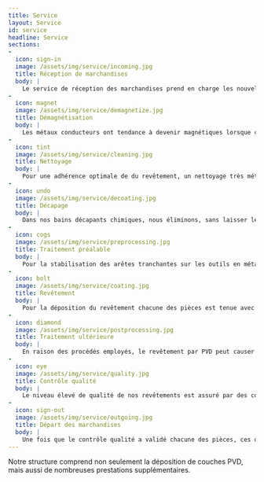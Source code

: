 ```yaml
---
title: Service
layout: Service
id: service
headline: Service
sections:
-
  icon: sign-in
  image: /assets/img/service/incoming.jpg
  title: Réception de marchandises
  body: |
    Le service de réception des marchandises prend en charge les nouvelles commandes, en vérifie le contenu et la clarté, et détermine les opérations nécessaires. Des collaborateurs compétents et flexibles vérifient les souhaits des clients et clarifient, si nécessaire, les spécificités avec le service de production et avec nos clients. C'est ce service qui pose la base d'une réalisation rapide et irréprochable de toutes les commandes.
-
  icon: magnet
  image: /assets/img/service/demagnetize.jpg
  title: Démagnétisation
  body: |
    Les métaux conducteurs ont tendance à devenir magnétiques lorsque ceux-ci sont traités (polissage, pliage, formage...) ou tenus avec des aimants. Même après une démagnétisation effectuée sur le site du client, il peut arriver que certaines pièces, pendant le transport, se remagnétisent. La démagnétisation est particulièrement importante, notamment pour les plus petites pièces, afin de réduire leur pouvoir d'attraction sur les copeaux et la poussière, et d'éviter l'apparition dea différences d'épaisseur dans le revêtement.
-
  icon: tint
  image: /assets/img/service/cleaning.jpg
  title: Nettoyage
  body: |
    Pour une adhérence optimale de du revêtement, un nettoyage très méticuleux est indispensable. Les dépôts tels que les huiles empêchent la formation d’une bonne interface et peuvent entraîner des éclatements. Sur nos lignes de nettoyage, entièrement automatisées et fonctionnant avec des ultra-sons, nous utilisons des produits nettoyants alcalins et sans HCF. Chaque ligne est dotée de sa propre station de traitement des eaux, afin d'assurer des résultats de nettoyage constants. En présence de saletés difficiles à éliminer (pâte de diamant, dépôts de plastiques, etc.), nous conseillons un nettoyage préalable au sablage humide (traitement préalable).
-
  icon: undo
  image: /assets/img/service/decoating.jpg
  title: Décapage
  body: |
    Dans nos bains décapants chimiques, nous éliminons, sans laisser le moindre résidu, les revêtements indésirables ou incorrects appliqués sur l'acier et les métaux. (Toutefois, le décapage des couches contenant du chrome, et notamment les surfaces des métaux durs, reste malheureusement problématique). Les outils restent brillants et la géométrie des arêtes tranchantes reste intacte. Pour les applications décoratives, nous conseillons, après le décapage, de procéder à un polissage des pièces (ravivage), car la moindre altération de la surface peut entraîner un résultat légèrement différent au niveau des couleurs.
-
  icon: cogs
  image: /assets/img/service/preprocessing.jpg
  title: Traitement préalable
  body: |
    Pour la stabilisation des arêtes tranchantes sur les outils en métal dur soumis à des sollicitations extrêmes, ainsi que pour une préparation optimale de la surface des outils et des pièces, nous utilisons un procédé spécial de micro-sablage et de sablage humide. Cela concerne notamment les surfaces oxydées, usinées par électro-érosion, ainsi que les surfaces de métaux durs manquant de cobalt.
-
  icon: bolt
  image: /assets/img/service/coating.jpg
  title: Revêtement
  body: |
    Pour la déposition du revêtement chacune des pièces est tenue avec une fixation adaptée et positionnée sur le carrousel de manière à être parfaitement orientée vers la cible. La fixation permet de définir si, et, le cas échéant, dans quel axe la pièce à habiller tournera pendant le processus de déposition. L'unité PVD est commandée par ordinateur et est automatiquement surveillée pendant toute la procédure. Lors d'une première étape un vide élevé est fait dans l’enceinte et les pièces sont chauffées à la température de déposition voulue. Ensuite, les substrats subissent un etching. Pendant la déposition les métaux souhaités sont vaporisés par l'arc électrique et réagissent avec les gaz, ajoutés de manière ciblée. Le matériel vaporisé se condense sur les pièces à recouvrir, et il se forme une couche fine et homogène de la composition souhaitée.
-
  icon: diamond
  image: /assets/img/service/postprocessing.jpg
  title: Traitement ultérieure
  body: |
    En raison des procédés employés, le revêtement par PVD peut causer une augmentation de la rugosité des surfaces. Des gouttelettes de métal vaporisé se déposent sur la surface des pièces. Lors du traitement ultérieure, les gouttelettes sont enlevées et la surface des pièces est ainsi rendue plus brillante, ce qui améliore le glissement. Lors du post-traitement, diverses méthodes sont employées. Nous possédons des unités de sablage et de polissage ainsi qu'un personnel formé au polissage manuel.
-
  icon: eye
  image: /assets/img/service/quality.jpg
  title: Contrôle qualité
  body: |
    Le niveau élevé de qualité de nos revêtements est assuré par des contrôles qualité standardisés visant à déterminer l'épaisseur de chaque couche, sa structure, sa couleur et son adhérence. À cette fin, des pièces ou outils tests sont ajoutés à chaque charge puis contrôlés avant la validation du dépôt sur la base des consignes éditées par notre gestion de la qualité.
-
  icon: sign-out
  image: /assets/img/service/outgoing.jpg
  title: Départ des marchandises
  body: |
    Une fois que le contrôle qualité a validé chacune des pièces, ces dernières sont retirées de la station de chargement (carrousel), puis contrôlées visuellement (le cas échéant, à l'aide d'un microscope optique). Au service du départ de marchandises, un contrôle est également effectué afin de déterminer si toutes les pièces ont bien subi les étapes de traitement nécessaires préconisées par le service de réception des marchandises. Si nécessaire, les pièces ne présentant aucun défaut sont graissées, puis emballées. En règle générale, le matériel d'emballage du client est réutilisé pour le retour (le client veillera donc à choisir un emballage assurant une protection optimale à ses pièces. Cela permet également d'éviter de générer inutilement des déchets). Selon les demandes du client, soit il est informé qu'il peut venir retirer ses marchandises, soit le paquet envoyé selon ses souhaits.
---
```

Notre  structure comprend non seulement la déposition de couches PVD, mais aussi de  nombreuses prestations supplémentaires.
